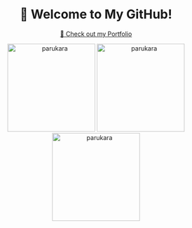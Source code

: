 <h1 align="center">🚀 Welcome to My GitHub!</h1>

<p align="center">
  <a href="https://sh1ragami-portfolio.netlify.app/" target="_blank">
    🔗 Check out my Portfolio
  </a>
</p>

<p align="center">
  <img src="https://github.com/user-attachments/assets/90cddc76-2f98-413f-94e5-1eb399d63719" alt="parukara" width="200"/>
  <img src="https://github.com/user-attachments/assets/90cddc76-2f98-413f-94e5-1eb399d63719" alt="parukara" width="200"/>
  <img src="https://github.com/user-attachments/assets/90cddc76-2f98-413f-94e5-1eb399d63719" alt="parukara" width="200"/>
</p>
